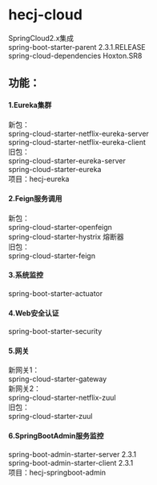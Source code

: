 
# hecj-cloud
SpringCloud2.x集成  
spring-boot-starter-parent 2.3.1.RELEASE  
spring-cloud-dependencies Hoxton.SR8

## 功能：
#### 1.Eureka集群
  新包：  
  spring-cloud-starter-netflix-eureka-server  
  spring-cloud-starter-netflix-eureka-client  
  旧包：  
  spring-cloud-starter-eureka-server  
  spring-cloud-starter-eureka  
  项目：hecj-eureka
  
#### 2.Feign服务调用
  新包：  
  spring-cloud-starter-openfeign   
  spring-cloud-starter-hystrix 熔断器  
  旧包：  
  spring-cloud-starter-feign  
  
#### 3.系统监控
  spring-boot-starter-actuator
  
#### 4.Web安全认证
  spring-boot-starter-security
  
#### 5.网关
  新网关1：  
  spring-cloud-starter-gateway  
  新网关2：  
  spring-cloud-starter-netflix-zuul  
  旧包：  
  spring-cloud-starter-zuul  
 
#### 6.SpringBootAdmin服务监控
  spring-boot-admin-starter-server 2.3.1  
  spring-boot-admin-starter-client 2.3.1   
  项目：hecj-springboot-admin  


